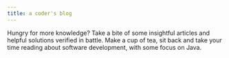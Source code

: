 ```yaml
---
title: a coder's blog
---
```

Hungry for more knowledge? Take a bite of some insightful articles and helpful solutions verified in battle. Make a cup of tea, sit back and take your time reading about software development, with some focus on Java.
